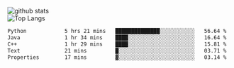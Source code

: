 ![github stats](https://github-readme-stats.vercel.app/api?username=AndreFerreira5&show_icons=true&theme=dark&count_private=true)
<br>
![Top Langs](https://github-readme-stats.vercel.app/api/top-langs/?username=AndreFerreira5&layout=compact&theme=dark)
<br>
<!--START_SECTION:waka-->

```txt
Python            5 hrs 21 mins   ██████████████░░░░░░░░░░░   56.64 %
Java              1 hr 34 mins    ████░░░░░░░░░░░░░░░░░░░░░   16.64 %
C++               1 hr 29 mins    ████░░░░░░░░░░░░░░░░░░░░░   15.81 %
Text              21 mins         █░░░░░░░░░░░░░░░░░░░░░░░░   03.71 %
Properties        17 mins         ▓░░░░░░░░░░░░░░░░░░░░░░░░   03.14 %
```

<!--END_SECTION:waka-->
